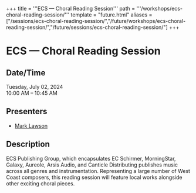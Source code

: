 +++
title = '''ECS — Choral Reading Session'''
path = '''/workshops/ecs-choral-reading-session/'''
template = "future.html"
aliases = ["/sessions/ecs-choral-reading-session/","/future/workshops/ecs-choral-reading-session/","/future/sessions/ecs-choral-reading-session/"]
+++

<h1>ECS — Choral Reading Session</h1>

<h2>Date/Time</h2>
<p>Tuesday, July 02, 2024<br>
10:00 AM – 10:45 AM</p>
<h2>Presenters</h2>
<ul>
<li><a href="/presenters/mark-lawson/">Mark Lawson</a></li>
</ul>
<h2>Description</h2>

<div class="ag87-crtemvc-hsbk"><div class="css-vsf5of"><p class="carina-rte-public-DraftStyleDefault-block">ECS Publishing Group, which encapsulates EC Schirmer, MorningStar, Galaxy, Aureole, Arsis Audio, and Canticle Distributing publishes music across all genres and instrumentation. Representing a large number of West Coast composers, this reading session will feature local works alongside other exciting choral pieces.</p></div></div>


